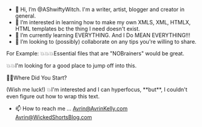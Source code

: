 - 👋 Hi, I’m @AShwiftyWitch. I'm a writer, artist, 
blogger and creator in general.
- 👀 I’m interested in learning how to make my 
own XMLS, XML, HTMLX, HTML templates bc the thing
 I need doesn't exist.
- 🌱 I’m currently learning EVERYTHING. And I Do
MEAN EVERYTHING!!!
- 💞️ I’m looking to (possibly) collaborate on 
any tips you're willing to share. 

For Example:
💥💥💥Essential files that are "NOBrainers"
would be great. 

💥💥I'm looking for a good place to jump off into 
this. 

🤷‍♀️Where Did You Start? 

</p>
(Wish me luck!)
💥I'm interested and I can hyperfocus, **but**, I 
couldn't even figure out how to wrap this text.<p/>

- 📫 How to reach me ...
Avrin@AvrinKelly.com
Avrin@WickedShortsBlog.com


<!---
AShwiftyWitch/AShwiftyWitch is a 
✨ special ✨ repository because its 
`README.md` (this file) appears on your 
GitHub profile.
You can click the Preview 
link to take a look at your changes.
---!>
